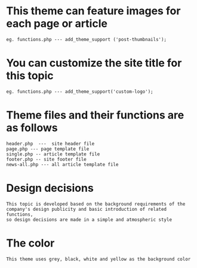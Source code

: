 # This theme can feature images for each page or article
    eg. functions.php --- add_theme_support ('post-thumbnails');

# You can customize the site title for this topic
    eg. functions.php --- add_theme_support('custom-logo');

# Theme files and their functions are as follows
    header.php  ---  site header file
    page.php --- page template file
    single.php -- article template file
    footer.php -- site footer file
    news-all.php --- all article template file

# Design decisions
    This topic is developed based on the background requirements of the company's design publicity and basic introduction of related functions,
    so design decisions are made in a simple and atmospheric style

# The color
    This theme uses grey, black, white and yellow as the background color
